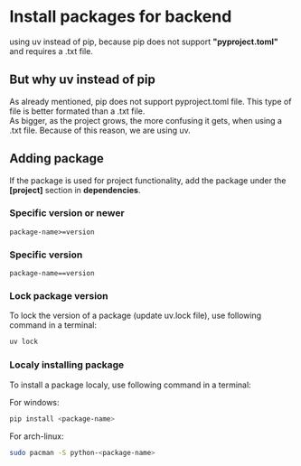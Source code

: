 # Install packages for backend

using uv instead of pip, because pip does not support **"pyproject.toml"** and requires a .txt file.

## But why uv instead of pip

As already mentioned, pip does not support pyproject.toml file. This type of file is better formated than a .txt file. \
As bigger, as the project grows, the more confusing it gets, when using a .txt file. Because of this reason, we are using uv.

## Adding package

If the package is used for project functionality, add the package under the **[project]** section in **dependencies**.

### Specific version or newer

```
package-name>=version
```

### Specific version

```
package-name==version
```

### Lock package version

To lock the version of a package (update uv.lock file), use following command in a terminal:

```bash
uv lock
```

### Localy installing package

To install a package localy, use following command in a terminal:

For windows:

```bash
pip install <package-name>
```

For arch-linux:

```bash
sudo pacman -S python-<package-name>
```
